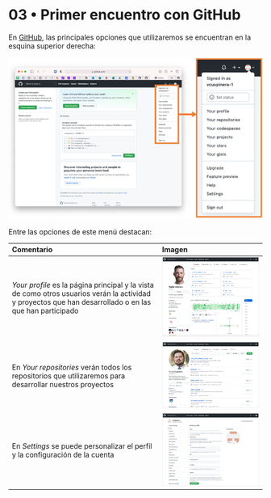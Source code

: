 # 03 • Primer encuentro con GitHub

En [GitHub](https://github.com/), las principales opciones que utilizaremos se encuentran en la esquina superior derecha: 

<img src="img/03-01_opciones.png" width="800" align = "centre">

Entre las opciones de este menú destacan:

|Comentario |Imagen |
|:---|:---|
|_Your profile_ es la página principal y la vista de como otros usuarios verán la actividad y proyectos que han desarrollado o en las que han participado | <img src="img/03-02_profile.png" width="700" align = "centre">|
|En _Your repositories_ verán todos los repositorios que utilizaremos para desarrollar nuestros proyectos | <img src="img/03-03_repositorios.png" width="700" align = "centre">|
|En _Settings_ se puede personalizar el perfil y la configuración de la cuenta | <img src="img/03-04_settings.png" width="700" align = "centre">|
